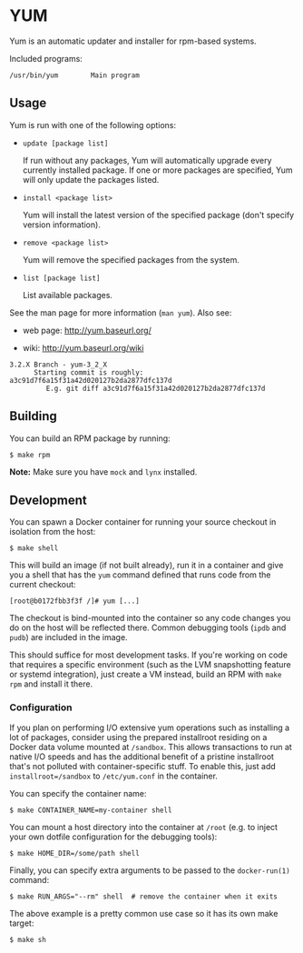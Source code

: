 # YUM

Yum is an automatic updater and installer for rpm-based systems.

Included programs:

    /usr/bin/yum		Main program

## Usage

Yum is run with one of the following options:

* `update [package list]`

  If run without any packages, Yum will automatically upgrade every currently
  installed package.  If one or more packages are specified, Yum will only
  update the packages listed.

* `install <package list>`

  Yum will install the latest version of the specified package (don't specify
  version information).

* `remove <package list>`

  Yum will remove the specified packages from the system.

* `list [package list]`

  List available packages.

See the man page for more information (`man yum`).  Also see:

* web page: http://yum.baseurl.org/

* wiki: http://yum.baseurl.org/wiki

```
3.2.X Branch - yum-3_2_X
      Starting commit is roughly: a3c91d7f6a15f31a42d020127b2da2877dfc137d
         E.g. git diff a3c91d7f6a15f31a42d020127b2da2877dfc137d
```

## Building

You can build an RPM package by running:

    $ make rpm

**Note:** Make sure you have `mock` and `lynx` installed.

## Development

You can spawn a Docker container for running your source checkout in isolation
from the host:

    $ make shell

This will build an image (if not built already), run it in a container and give
you a shell that has the `yum` command defined that runs code from the current
checkout:

    [root@b0172fbb3f3f /]# yum [...]

The checkout is bind-mounted into the container so any code changes you do on
the host will be reflected there.  Common debugging tools (`ipdb` and `pudb`)
are included in the image.

This should suffice for most development tasks.  If you're working on code that
requires a specific environment (such as the LVM snapshotting feature or
systemd integration), just create a VM instead, build an RPM with `make rpm`
and install it there.

### Configuration

If you plan on performing I/O extensive yum operations such as installing a lot
of packages, consider using the prepared installroot residing on a Docker data
volume mounted at `/sandbox`.  This allows transactions to run at native I/O
speeds and has the additional benefit of a pristine installroot that's not
polluted with container-specific stuff.  To enable this, just add
`installroot=/sandbox` to `/etc/yum.conf` in the container.

You can specify the container name:

    $ make CONTAINER_NAME=my-container shell

You can mount a host directory into the container at `/root` (e.g. to inject
your own dotfile configuration for the debugging tools):

    $ make HOME_DIR=/some/path shell

Finally, you can specify extra arguments to be passed to the `docker-run(1)`
command:

    $ make RUN_ARGS="--rm" shell  # remove the container when it exits

The above example is a pretty common use case so it has its own make target:

    $ make sh
